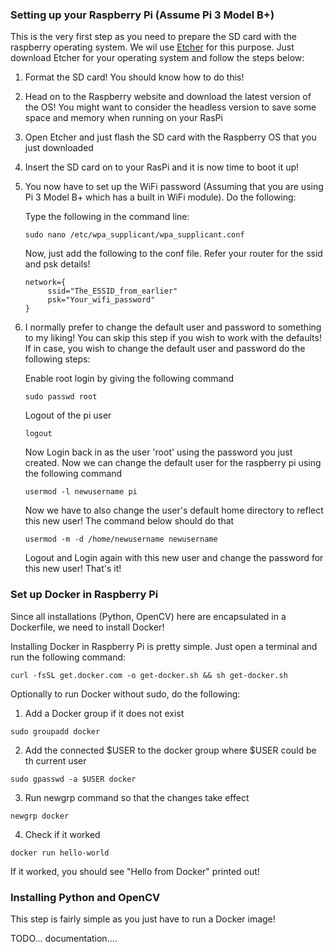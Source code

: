 
### Setting up your Raspberry Pi (Assume Pi 3 Model B+)

This is the very first step as you need to prepare the SD card
with the raspberry operating system. We wil use [Etcher](https://www.balena.io/etcher/https://www.balena.io/etcher/)
for this purpose. Just download Etcher for your operating system and follow
the steps below:

1. Format the SD card! You should know how to do this!
2. Head on to the Raspberry website and download the latest version
   of the OS! You might want to consider the headless version to save some
   space and memory when running on your RasPi
3. Open Etcher and just flash the SD card with the Raspberry OS that you
   just downloaded
4. Insert the SD card on to your RasPi and it is now time to boot it up!
5. You now have to set up the WiFi password (Assuming that you are using Pi 3 Model B+ which
has a built in WiFi module). Do the following:
   
   Type the following in the command line:
   
   ```
   sudo nano /etc/wpa_supplicant/wpa_supplicant.conf
   ```
   
   Now, just add the following to the conf file. Refer your router for the ssid and psk details!
   
   ```
   network={
        ssid="The_ESSID_from_earlier"
        psk="Your_wifi_password"
   }
   ```
6. I normally prefer to change the default user and password to something to my liking! You can skip
this step if you wish to work with the defaults! If in case, you wish to change the default user and password
do the following steps:

   Enable root login by giving the following command
    ```
    sudo passwd root
    ```
   Logout of the pi user
    ```
    logout
    ```
   Now Login back in as the user 'root' using the password you just created. Now we can change the default user
    for the raspberry pi using the following command
    ```
    usermod -l newusername pi
    ```
   Now we have to also change the user's default home directory to reflect this new user! The command below should do that
   ```
   usermod -m -d /home/newusername newusername
   ```
   Logout and Login again with this new user and change the password for this new user! That's it!
    
### Set up Docker in Raspberry Pi

Since all installations (Python, OpenCV) here are encapsulated in a Dockerfile,
we need to install Docker!

Installing Docker in Raspberry Pi is pretty simple. Just open a terminal
and run the following command:

```
curl -fsSL get.docker.com -o get-docker.sh && sh get-docker.sh
```

Optionally to run Docker without sudo, do the following:

1. Add a Docker group if it does not exist

```
sudo groupadd docker
```

2. Add the connected $USER to the docker group where $USER could be th 
current user

```
sudo gpasswd -a $USER docker
```

3. Run newgrp command so that the changes take effect

```
newgrp docker
```

4. Check if it worked

```
docker run hello-world
```

If it worked, you should see "Hello from Docker" printed out!

### Installing Python and OpenCV

This step is fairly simple as you just have to run a Docker image!

TODO... documentation....

